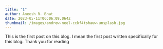 ```yaml
---
title: "1"
author: Aneesh R. Bhat
date: 2023-05-11T06:06:09.064Z
thumbnail: /images/andrew-neel-cckf4tshauw-unsplash.jpg
---
```

T﻿his is the first post on this blog. I mean the first post written specifically for this blog. Thank you for reading